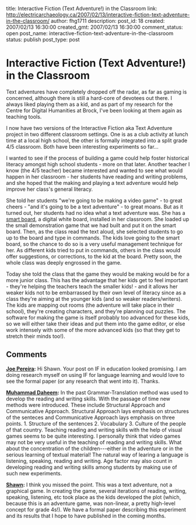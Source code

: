 title: Interactive Fiction (Text Adventure!) in the Classroom
link: http://electricarchaeology.ca/2007/02/13/interactive-fiction-text-adventure-in-the-classroom/
author: fhg1711
description: 
post_id: 18
created: 2007/02/13 16:30:00
created_gmt: 2007/02/13 16:30:00
comment_status: open
post_name: interactive-fiction-text-adventure-in-the-classroom
status: publish
post_type: post

# Interactive Fiction (Text Adventure!) in the Classroom

Text adventures have completely dropped off the radar, as far as gaming is concerned, although there is still a hard-core of devotees out there. I always liked playing them as a kid, and as part of my research for the Centre for Digital Humanities at Brock, I've been looking at them again as teaching tools.   
  
I now have two versions of the Interactive Fiction aka Text Adventure project in two different classroom settings. One is as a club activity at lunch time at a local high school, the other is formally integrated into a split grade 4/5 classroom. Both have been interesting experiments so far...  
  
I wanted to see if the process of building a game could help foster historical literacy amongst high school students - more on that later. Another teacher I know (the 4/5 teacher) became interested and wanted to see what would happen in her classroom - her students have reading and writing problems, and she hoped that the making and playing a text adventure would help improve her class's general literacy.  
  
She told her students "we're going to be making a video game" - to great cheers - "and it's going to be a text adventure" - to great moans. But as it turned out, her students had no idea what a text adventure was. She has a [smart board](http://smarttech.com/), a digital white board, installed in her classroom. She loaded up the small demonstration game that we had built and put it on the smart board. Then, as the class read the text aloud, she selected students to go up to the board and type in commands. The kids love going to the smart board, so the chance to do so is a very useful management technique for her. As different kids tried to put in commands, others in the class would offer suggestions, or corrections, to the kid at the board. Pretty soon, the whole class was deeply engrossed in the game.  
  
Today she told the class that the game they would be making would be for a more junior class. This has the advantage that her kids get to feel important - they're helping the teachers teach the smaller kids! - and it allows her weaker kids not to be embarrassed by their own level of literacy since as a class they're aiming at the younger kids (and so weaker readers/writers). The kids are mapping out rooms (the adventure will take place in their school), they're creating characters, and they're planning out puzzles. The software for making the game is itself probably too advanced for these kids, so we will either take their ideas and put them into the game editor, or else work intensely with some of the more advanced kids (so that they get to stretch their minds too!).

## Comments

**[Joe Pereira](#4408 "2011-03-31 09:13:45"):** Hi Shawn. Your post on IF in education looked promising. I am doing research myself on using IF for language learning and would love to see the formal paper (or any research that went into it). Thanks.

**[Muhammad Daheem](#1784 "2008-12-26 01:31:34"):** In the past Grammar-Translation method was used to develop the reading and writing skills. With the passage of time new methods were introduced. These include Structural Approach and Communicative Approach. Structural Approach lays emphasis on structures of the senteces and Communicative Approach lays emphasis on three points. 1\. Structure of the sentences 2\. Vocabulary 3\. Culture of the people of that country. Teaching reading and writing skills with the help of visual games seems to be quite interesting. I personally think that video games may not be very useful in the teaching of reading and writing skills. What about the concentration of the children---either in the adventure or in the serious learning of textual material! The natural way of learing a language is listening, speaking, reading and writing. Age factor may also count in developing reading and writing skills among students by making use of such new experiments.

**[Shawn](#1786 "2009-01-04 11:44:34"):** I think you missed the point. This was a text adventure, not a graphical game. In creating the game, several iterations of reading, writing, speaking, listening, etc took place as the kids developed the plot (which, because this is an adventure game, was non-linear, a pretty high-level concept for grade 4s!). We have a formal paper describing this experiment and its results that I hope to have published in the coming months.

